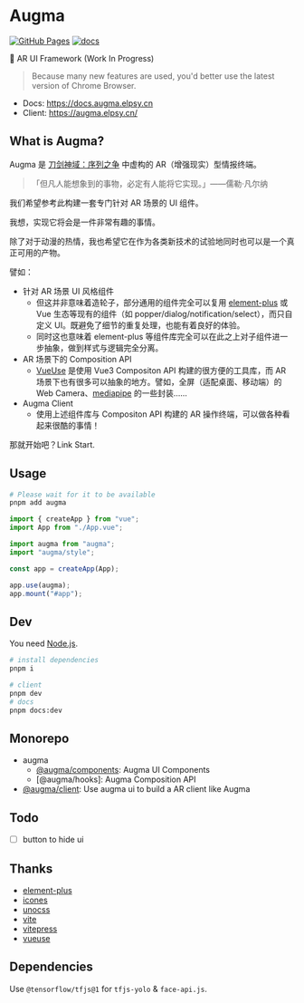 # Augma

[![GitHub Pages](https://github.com/YunYouJun/augma/workflows/client/badge.svg)](https://augma.elpsy.cn/)
[![docs](https://github.com/YunYouJun/augma/workflows/docs/badge.svg)](https://docs.augma.elpsy.cn)

🎨 AR UI Framework (Work In Progress)

> Because many new features are used, you'd better use the latest version of Chrome Browser.

- Docs: <https://docs.augma.elpsy.cn>
- Client: <https://augma.elpsy.cn/>

## What is Augma?

Augma 是 [刀剑神域：序列之争](https://zh.wikipedia.org/zh-sg/%E5%88%80%E5%8A%8D%E7%A5%9E%E5%9F%9F%E5%8A%87%E5%A0%B4%E7%89%88%EF%BC%9A%E5%BA%8F%E5%88%97%E7%88%AD%E6%88%B0) 中虚构的 AR（增强现实）型情报终端。

> 「但凡人能想象到的事物，必定有人能将它实现。」——儒勒·凡尔纳

我们希望参考此构建一套专门针对 AR 场景的 UI 组件。

我想，实现它将会是一件非常有趣的事情。

除了对于动漫的热情，我也希望它在作为各类新技术的试验地同时也可以是一个真正可用的产物。

譬如：

- 针对 AR 场景 UI 风格组件
  - 但这并非意味着造轮子，部分通用的组件完全可以复用 [element-plus](https://github.com/element-plus/element-plus) 或 Vue 生态等现有的组件（如 popper/dialog/notification/select），而只自定义 UI。既避免了细节的重复处理，也能有着良好的体验。
  - 同时这也意味着 element-plus 等组件库完全可以在此之上对子组件进一步抽象，做到样式与逻辑完全分离。
- AR 场景下的 Composition API
  - [VueUse](https://github.com/vueuse/vueuse) 是使用 Vue3 Compositon API 构建的很方便的工具库，而 AR 场景下也有很多可以抽象的地方。譬如，全屏（适配桌面、移动端）的 Web Camera、[mediapipe](https://github.com/google/mediapipe) 的一些封装……
- Augma Client
  - 使用上述组件库与 Compositon API 构建的 AR 操作终端，可以做各种看起来很酷的事情！

那就开始吧？Link Start.

## Usage

```bash
# Please wait for it to be available
pnpm add augma
```

```ts
import { createApp } from "vue";
import App from "./App.vue";

import augma from "augma";
import "augma/style";

const app = createApp(App);

app.use(augma);
app.mount("#app");
```

## Dev

You need [Node.js](https://nodejs.org/en/).

```bash
# install dependencies
pnpm i
```

```bash
# client
pnpm dev
# docs
pnpm docs:dev
```

## Monorepo

- augma
  - [@augma/components](https://github.com/YunYouJun/augma/tree/main/packages/client): Augma UI Components
  - [@augma/hooks]: Augma Composition API
- [@augma/client](https://github.com/YunYouJun/augma/tree/main/packages/client): Use augma ui to build a AR client like Augma

## Todo

- [ ] button to hide ui

## Thanks

- [element-plus](https://github.com/element-plus/element-plus)
- [icones](https://icones.js.org/)
- [unocss](https://github.com/antfu/unocss)
- [vite](https://github.com/vitejs/vite)
- [vitepress](https://github.com/vuejs/vitepress)
- [vueuse](https://github.com/vueuse/vueuse)

## Dependencies

Use `@tensorflow/tfjs@1` for `tfjs-yolo` & `face-api.js`.
